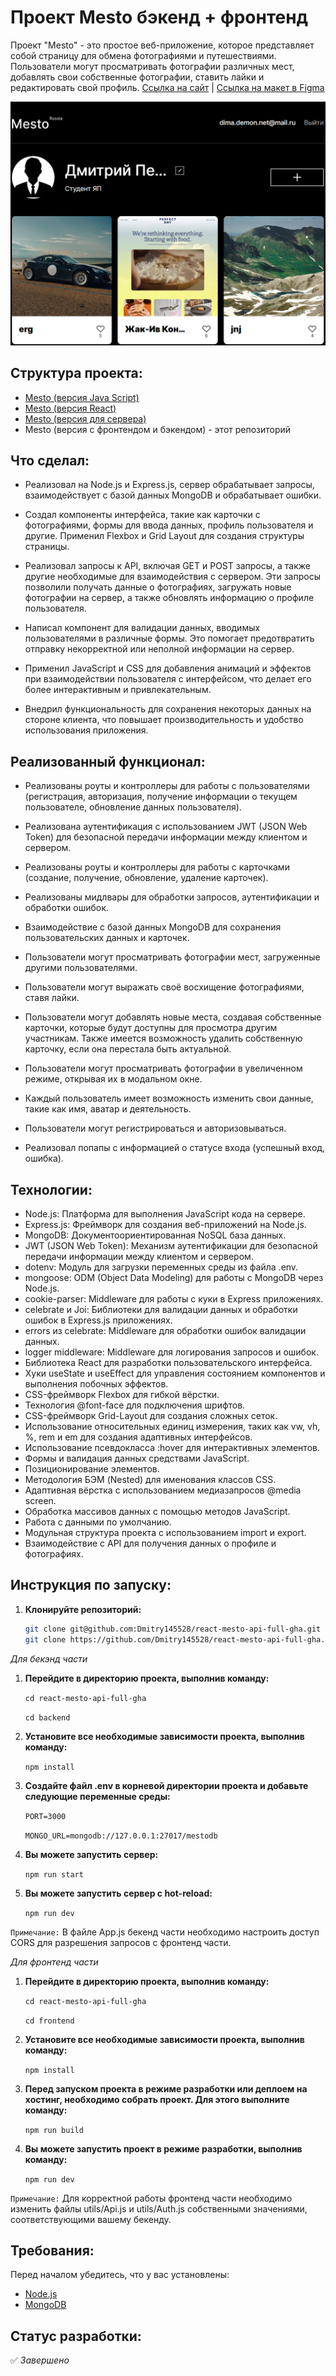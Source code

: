 # Проект Mesto бэкенд + фронтенд

Проект "Mesto" - это простое веб-приложение, которое представляет собой страницу для обмена фотографиями и путешествиями. Пользователи могут просматривать фотографии различных мест, добавлять свои собственные фотографии, ставить лайки и редактировать свой профиль. [Ссылка на сайт](https://dmitry145528.github.io/mesto/) | [Ссылка на макет в Figma](https://www.figma.com/file/oV518UvkIxSPcm7jH3FDnI/JavaScript.-Sprint-9?type=design&node-id=0-1&mode=design&t=TV2nRwYVOqtVrDvX-0)

<img src="./frontend/src/images/Screen.png">

## Структура проекта:

* [Mesto (версия Java Script)](https://github.com/Dmitry145528/mesto)
* [Mesto (версия React)](https://github.com/Dmitry145528/react-mesto-auth?tab=readme-ov-file)
* [Mesto (версия для сервера)](https://github.com/Dmitry145528/express-mesto-gha)
* Mesto (версия с фронтендом и бэкендом) - этот репозиторий

## Что сделал:

* Реализовал на Node.js и Express.js, сервер обрабатывает запросы, взаимодействует с базой данных MongoDB и обрабатывает ошибки.

* Создал компоненты интерфейса, такие как карточки с фотографиями, формы для ввода данных, профиль пользователя и другие. Применил Flexbox и Grid Layout для создания структуры страницы.

* Реализовал запросы к API, включая GET и POST запросы, а также другие необходимые для взаимодействия с сервером. Эти запросы позволили получать данные о фотографиях, загружать новые фотографии на сервер, а также обновлять информацию о профиле пользователя.

* Написал компонент для валидации данных, вводимых пользователями в различные формы. Это помогает предотвратить отправку некорректной или неполной информации на сервер.

* Применил JavaScript и CSS для добавления анимаций и эффектов при взаимодействии пользователя с интерфейсом, что делает его более интерактивным и привлекательным.

* Внедрил функциональность для сохранения некоторых данных на стороне клиента, что повышает производительность и удобство использования приложения.

## Реализованный функционал:

* Реализованы роуты и контроллеры для работы с пользователями (регистрация, авторизация, получение информации о текущем пользователе, обновление данных пользователя).

* Реализована аутентификация с использованием JWT (JSON Web Token) для безопасной передачи информации между клиентом и сервером.

* Реализованы роуты и контроллеры для работы с карточками (создание, получение, обновление, удаление карточек).

* Реализованы мидлвары для обработки запросов, аутентификации и обработки ошибок.

* Взаимодействие с базой данных MongoDB для сохранения пользовательских данных и карточек.

* Пользователи могут просматривать фотографии мест, загруженные другими пользователями.

* Пользователи могут выражать своё восхищение фотографиями, ставя лайки.

* Пользователи могут добавлять новые места, создавая собственные карточки, которые будут доступны для просмотра другим участникам. Также имеется возможность удалить собственную карточку, если она перестала быть актуальной.

* Пользователи могут просматривать фотографии в увеличенном режиме, открывая их в модальном окне.

* Каждый пользователь имеет возможность изменить свои данные, такие как имя, аватар и деятельность.

* Пользователи могут регистрироваться и авторизовываться.

* Реализовал попапы с информацией о статусе входа (успешный вход, ошибка).

## Технологии:

* Node.js: Платформа для выполнения JavaScript кода на сервере.
* Express.js: Фреймворк для создания веб-приложений на Node.js.
* MongoDB: Документоориентированная NoSQL база данных.
* JWT (JSON Web Token): Механизм аутентификации для безопасной передачи информации между клиентом и сервером.
* dotenv: Модуль для загрузки переменных среды из файла .env.
* mongoose: ODM (Object Data Modeling) для работы с MongoDB через Node.js.
* cookie-parser: Middleware для работы с куки в Express приложениях.
* celebrate и Joi: Библиотеки для валидации данных и обработки ошибок в Express.js приложениях.
* errors из celebrate: Middleware для обработки ошибок валидации данных.
* logger middleware: Middleware для логирования запросов и ошибок.
* Библиотека React для разработки пользовательского интерфейса.
* Хуки useState и useEffect для управления состоянием компонентов и выполнения побочных эффектов.
* CSS-фреймворк Flexbox для гибкой вёрстки.
* Технология @font-face для подключения шрифтов.
* CSS-фреймворк Grid-Layout для создания сложных сеток.
* Использование относительных единиц измерения, таких как vw, vh, %, rem и em для создания адаптивных интерфейсов.
* Использование псевдокласса :hover для интерактивных элементов.
* Формы и валидация данных средствами JavaScript.
* Позиционирование элементов.
* Методология БЭМ (Nested) для именования классов CSS.
* Адаптивная вёрстка с использованием медиазапросов @media screen.
* Обработка массивов данных с помощью методов JavaScript.
* Работа с данными по умолчанию.
* Модульная структура проекта с использованием import и export.
* Взаимодействие с API для получения данных о профиле и фотографиях.

## Инструкция по запуску:

1. **Клонируйте репозиторий:**

   ```bash
   git clone git@github.com:Dmitry145528/react-mesto-api-full-gha.git
   git clone https://github.com/Dmitry145528/react-mesto-api-full-gha.git

_Для бекэнд части_

1. **Перейдите в директорию проекта, выполнив команду:**

    `cd react-mesto-api-full-gha`

    `cd backend`

2. **Установите все необходимые зависимости проекта, выполнив команду:**

   `npm install`

3. **Создайте файл .env в корневой директории проекта и добавьте следующие переменные среды:**

    `PORT=3000`
    
    `MONGO_URL=mongodb://127.0.0.1:27017/mestodb`

4.  **Вы можете запустить сервер:**

    `npm run start`

5.  **Вы можете запустить сервер с hot-reload:**

    `npm run dev`

`Примечание:` В файле App.js бекенд части необходимо настроить доступ CORS для разрешения запросов с фронтенд части.

_Для фронтенд части_

1. **Перейдите в директорию проекта, выполнив команду:**

   `cd react-mesto-api-full-gha`

   `cd frontend`

2. **Установите все необходимые зависимости проекта, выполнив команду:**

   `npm install`

3. **Перед запуском проекта в режиме разработки или деплоем на хостинг, необходимо собрать проект. Для этого выполните команду:**

    `npm run build`

4.  **Вы можете запустить проект в режиме разработки, выполнив команду:**

    `npm run dev`

`Примечание:` Для корректной работы фронтенд части необходимо изменить файлы utils/Api.js и utils/Auth.js собственными значениями, соответствующими вашему бекенду.

## Требования:

Перед началом убедитесь, что у вас установлены:

- [Node.js](https://nodejs.org/)
- [MongoDB](https://www.mongodb.com/)

## Статус разработки:

✅ _Завершено_